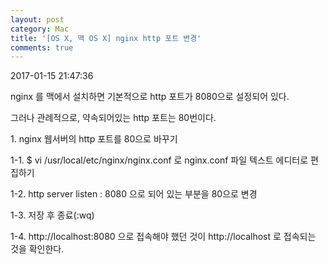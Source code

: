```yaml
---
layout: post
category: Mac
title: '[OS X, 맥 OS X] nginx http 포트 변경'
comments: true
---
```


2017-01-15 21:47:36


nginx 를 맥에서 설치하면 기본적으로 http 포트가 8080으로 설정되어 있다.

  

그러나 관례적으로, 약속되어있는 http 포트는 80번이다.

  

1\. nginx 웹서버의 http 포트를 80으로 바꾸기

  

1-1. $ vi /usr/local/etc/nginx/nginx.conf 로 nginx.conf 파일 텍스트 에디터로 편집하기

  

1-2. http server listen : 8080 으로 되어 있는 부분을 80으로 변경

  

1-3. 저장 후 종료(:wq)

  

1-4. http://localhost:8080 으로 접속해야 했던 것이 http://localhost 로 접속되는 것을 확인한다.


